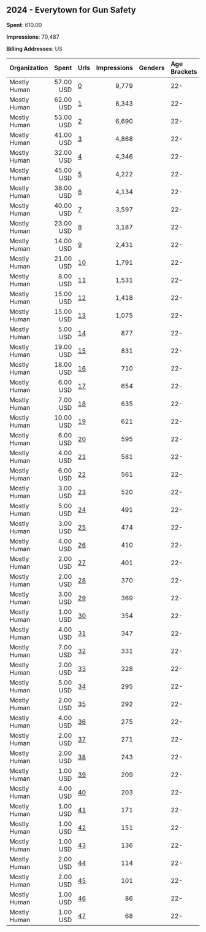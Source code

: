 ## 2024 - Everytown for Gun Safety 
**Spent**: 610.00

**Impressions**: 70,487

**Billing Addresses**: US

|Organization|Spent|Urls|Impressions|Genders|Age Brackets|Country Codes|
|:---|---:|:---|---:|:---|:---|:---|
|Mostly Human|57.00 USD|[0](https://www.snap.com/political-ads/asset/24d6d41c04c2a06c1bd975335208362df776cc635cbacb830a60da3910427e1a?mediaType=mp4)|9,779||22-|united states|
|Mostly Human|62.00 USD|[1](https://www.snap.com/political-ads/asset/8128622f472dc24846e42506c6a0c0f46e73115dfdfc0b030fdb7df0d1b4ecbf?mediaType=mp4)|8,343||22-|united states|
|Mostly Human|53.00 USD|[2](https://www.snap.com/political-ads/asset/24d6d41c04c2a06c1bd975335208362df776cc635cbacb830a60da3910427e1a?mediaType=mp4)|6,690||22-|united states|
|Mostly Human|41.00 USD|[3](https://www.snap.com/political-ads/asset/0376cab9360fe7f951502427df7d734058da3cbacb500ec3a182b7e81495b40a?mediaType=mp4)|4,868||22-|united states|
|Mostly Human|32.00 USD|[4](https://www.snap.com/political-ads/asset/f8e7bad9cf6f9d49e4c91c0f899216469a618719073ec5a8fbc4cff1f9c08bd5?mediaType=mp4)|4,346||22-|united states|
|Mostly Human|45.00 USD|[5](https://www.snap.com/political-ads/asset/0376cab9360fe7f951502427df7d734058da3cbacb500ec3a182b7e81495b40a?mediaType=mp4)|4,222||22-|united states|
|Mostly Human|38.00 USD|[6](https://www.snap.com/political-ads/asset/f2a0d6069b08eaedb202621682e74a2ebd76c5f85dd11124c59f75fe37cfd3e2?mediaType=mp4)|4,134||22-|united states|
|Mostly Human|40.00 USD|[7](https://www.snap.com/political-ads/asset/0376cab9360fe7f951502427df7d734058da3cbacb500ec3a182b7e81495b40a?mediaType=mp4)|3,597||22-|united states|
|Mostly Human|23.00 USD|[8](https://www.snap.com/political-ads/asset/04c56e633ef1b950e1053c1a533948c9418ba7d349325daa3f1d995c137e1cca?mediaType=mp4)|3,187||22-|united states|
|Mostly Human|14.00 USD|[9](https://www.snap.com/political-ads/asset/04c56e633ef1b950e1053c1a533948c9418ba7d349325daa3f1d995c137e1cca?mediaType=mp4)|2,431||22-|united states|
|Mostly Human|21.00 USD|[10](https://www.snap.com/political-ads/asset/3070df83a7953935d03fca9c2a3e3f7e68cac1a15e1dc14d3fd81cb64b6df4ba?mediaType=mp4)|1,791||22-|united states|
|Mostly Human|8.00 USD|[11](https://www.snap.com/political-ads/asset/8128622f472dc24846e42506c6a0c0f46e73115dfdfc0b030fdb7df0d1b4ecbf?mediaType=mp4)|1,531||22-|united states|
|Mostly Human|15.00 USD|[12](https://www.snap.com/political-ads/asset/7275d1cc2e944c8d967d0311ae0015180320fe8b2e6d6242293ecca5d4735a46?mediaType=mp4)|1,418||22-|united states|
|Mostly Human|15.00 USD|[13](https://www.snap.com/political-ads/asset/f8e7bad9cf6f9d49e4c91c0f899216469a618719073ec5a8fbc4cff1f9c08bd5?mediaType=mp4)|1,075||22-|united states|
|Mostly Human|5.00 USD|[14](https://www.snap.com/political-ads/asset/de7a627b5db80e1083d044f39f7f37d89b9b95ea2bc46e0bb583e979bd4338a5?mediaType=mp4)|877||22-|united states|
|Mostly Human|19.00 USD|[15](https://www.snap.com/political-ads/asset/f2a0d6069b08eaedb202621682e74a2ebd76c5f85dd11124c59f75fe37cfd3e2?mediaType=mp4)|831||22-|united states|
|Mostly Human|18.00 USD|[16](https://www.snap.com/political-ads/asset/25d2e3405c4193cc8d482e313dad7274d49bf36cce3f88ee838eb83be1ef45f1?mediaType=mp4)|710||22-|united states|
|Mostly Human|6.00 USD|[17](https://www.snap.com/political-ads/asset/28dbfc92bab593ba5b3697d2553de0c570367ba6440788e042bfcb78b09ae5f1?mediaType=mp4)|654||22-|united states|
|Mostly Human|7.00 USD|[18](https://www.snap.com/political-ads/asset/de7a627b5db80e1083d044f39f7f37d89b9b95ea2bc46e0bb583e979bd4338a5?mediaType=mp4)|635||22-|united states|
|Mostly Human|10.00 USD|[19](https://www.snap.com/political-ads/asset/28dbfc92bab593ba5b3697d2553de0c570367ba6440788e042bfcb78b09ae5f1?mediaType=mp4)|621||22-|united states|
|Mostly Human|6.00 USD|[20](https://www.snap.com/political-ads/asset/04c56e633ef1b950e1053c1a533948c9418ba7d349325daa3f1d995c137e1cca?mediaType=mp4)|595||22-|united states|
|Mostly Human|4.00 USD|[21](https://www.snap.com/political-ads/asset/25d2e3405c4193cc8d482e313dad7274d49bf36cce3f88ee838eb83be1ef45f1?mediaType=mp4)|581||22-|united states|
|Mostly Human|6.00 USD|[22](https://www.snap.com/political-ads/asset/28dbfc92bab593ba5b3697d2553de0c570367ba6440788e042bfcb78b09ae5f1?mediaType=mp4)|561||22-|united states|
|Mostly Human|3.00 USD|[23](https://www.snap.com/political-ads/asset/f8e7bad9cf6f9d49e4c91c0f899216469a618719073ec5a8fbc4cff1f9c08bd5?mediaType=mp4)|520||22-|united states|
|Mostly Human|5.00 USD|[24](https://www.snap.com/political-ads/asset/25d2e3405c4193cc8d482e313dad7274d49bf36cce3f88ee838eb83be1ef45f1?mediaType=mp4)|491||22-|united states|
|Mostly Human|3.00 USD|[25](https://www.snap.com/political-ads/asset/7275d1cc2e944c8d967d0311ae0015180320fe8b2e6d6242293ecca5d4735a46?mediaType=mp4)|474||22-|united states|
|Mostly Human|4.00 USD|[26](https://www.snap.com/political-ads/asset/3070df83a7953935d03fca9c2a3e3f7e68cac1a15e1dc14d3fd81cb64b6df4ba?mediaType=mp4)|410||22-|united states|
|Mostly Human|2.00 USD|[27](https://www.snap.com/political-ads/asset/28dbfc92bab593ba5b3697d2553de0c570367ba6440788e042bfcb78b09ae5f1?mediaType=mp4)|401||22-|united states|
|Mostly Human|2.00 USD|[28](https://www.snap.com/political-ads/asset/24d6d41c04c2a06c1bd975335208362df776cc635cbacb830a60da3910427e1a?mediaType=mp4)|370||22-|united states|
|Mostly Human|3.00 USD|[29](https://www.snap.com/political-ads/asset/8128622f472dc24846e42506c6a0c0f46e73115dfdfc0b030fdb7df0d1b4ecbf?mediaType=mp4)|369||22-|united states|
|Mostly Human|1.00 USD|[30](https://www.snap.com/political-ads/asset/7275d1cc2e944c8d967d0311ae0015180320fe8b2e6d6242293ecca5d4735a46?mediaType=mp4)|354||22-|united states|
|Mostly Human|4.00 USD|[31](https://www.snap.com/political-ads/asset/de7a627b5db80e1083d044f39f7f37d89b9b95ea2bc46e0bb583e979bd4338a5?mediaType=mp4)|347||22-|united states|
|Mostly Human|7.00 USD|[32](https://www.snap.com/political-ads/asset/0376cab9360fe7f951502427df7d734058da3cbacb500ec3a182b7e81495b40a?mediaType=mp4)|331||22-|united states|
|Mostly Human|2.00 USD|[33](https://www.snap.com/political-ads/asset/3070df83a7953935d03fca9c2a3e3f7e68cac1a15e1dc14d3fd81cb64b6df4ba?mediaType=mp4)|328||22-|united states|
|Mostly Human|5.00 USD|[34](https://www.snap.com/political-ads/asset/04c56e633ef1b950e1053c1a533948c9418ba7d349325daa3f1d995c137e1cca?mediaType=mp4)|295||22-|united states|
|Mostly Human|2.00 USD|[35](https://www.snap.com/political-ads/asset/7275d1cc2e944c8d967d0311ae0015180320fe8b2e6d6242293ecca5d4735a46?mediaType=mp4)|292||22-|united states|
|Mostly Human|4.00 USD|[36](https://www.snap.com/political-ads/asset/25d2e3405c4193cc8d482e313dad7274d49bf36cce3f88ee838eb83be1ef45f1?mediaType=mp4)|275||22-|united states|
|Mostly Human|2.00 USD|[37](https://www.snap.com/political-ads/asset/f8e7bad9cf6f9d49e4c91c0f899216469a618719073ec5a8fbc4cff1f9c08bd5?mediaType=mp4)|271||22-|united states|
|Mostly Human|2.00 USD|[38](https://www.snap.com/political-ads/asset/de7a627b5db80e1083d044f39f7f37d89b9b95ea2bc46e0bb583e979bd4338a5?mediaType=mp4)|243||22-|united states|
|Mostly Human|1.00 USD|[39](https://www.snap.com/political-ads/asset/7275d1cc2e944c8d967d0311ae0015180320fe8b2e6d6242293ecca5d4735a46?mediaType=mp4)|209||22-|united states|
|Mostly Human|4.00 USD|[40](https://www.snap.com/political-ads/asset/8128622f472dc24846e42506c6a0c0f46e73115dfdfc0b030fdb7df0d1b4ecbf?mediaType=mp4)|203||22-|united states|
|Mostly Human|1.00 USD|[41](https://www.snap.com/political-ads/asset/f2a0d6069b08eaedb202621682e74a2ebd76c5f85dd11124c59f75fe37cfd3e2?mediaType=mp4)|171||22-|united states|
|Mostly Human|1.00 USD|[42](https://www.snap.com/political-ads/asset/f2a0d6069b08eaedb202621682e74a2ebd76c5f85dd11124c59f75fe37cfd3e2?mediaType=mp4)|151||22-|united states|
|Mostly Human|1.00 USD|[43](https://www.snap.com/political-ads/asset/7275d1cc2e944c8d967d0311ae0015180320fe8b2e6d6242293ecca5d4735a46?mediaType=mp4)|136||22-|united states|
|Mostly Human|2.00 USD|[44](https://www.snap.com/political-ads/asset/24d6d41c04c2a06c1bd975335208362df776cc635cbacb830a60da3910427e1a?mediaType=mp4)|114||22-|united states|
|Mostly Human|2.00 USD|[45](https://www.snap.com/political-ads/asset/7275d1cc2e944c8d967d0311ae0015180320fe8b2e6d6242293ecca5d4735a46?mediaType=mp4)|101||22-|united states|
|Mostly Human|1.00 USD|[46](https://www.snap.com/political-ads/asset/7275d1cc2e944c8d967d0311ae0015180320fe8b2e6d6242293ecca5d4735a46?mediaType=mp4)|86||22-|united states|
|Mostly Human|1.00 USD|[47](https://www.snap.com/political-ads/asset/3070df83a7953935d03fca9c2a3e3f7e68cac1a15e1dc14d3fd81cb64b6df4ba?mediaType=mp4)|68||22-|united states|
